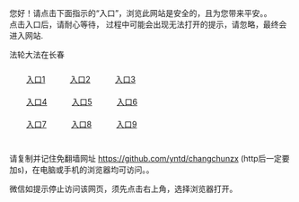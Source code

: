 您好！请点击下面指示的“入口”，浏览此网站是安全的，且为您带来平安。。 <br/>
点击入口后，请耐心等待， 过程中可能会出现无法打开的提示，请忽略，最终会进入网站. </br>

法轮大法在长春<br/>
<div style="padding:10px"><a style="margin:20px" target="_blank" href="https://dqqr3vo173776.cloudfront.net/2Qpsp?qnsdgei" id="ccLink1" rel="nofollow">入口1</a> <a target="_blank" style="margin:20px" href="https://d1o4v96qc23jg2.cloudfront.net/2Qpsp?gqpxuq" id="ccLink2" rel="nofollow">入口2</a> <a style="margin:20px" target="_blank" href="https://d1sbfwjvg2w20m.cloudfront.net/2Qpsp?qwgbku" id="ccLink3" rel="nofollow">入口3</a></div>

<div style="padding:10px" ><a style="margin:20px" target="_blank" href="https://dqqr3vo173776.cloudfront.net/2Qpsp?qnsdgei" id="ccLink4" rel="nofollow">入口4</a> <a style="margin:20px" href="https://d1o4v96qc23jg2.cloudfront.net/2Qpsp?gqpxuq" target="_blank" id="ccLink5" rel="nofollow">入口5</a> <a style="margin:20px" href="https://d1sbfwjvg2w20m.cloudfront.net/2Qpsp?qwgbku" target="_blank" id="ccLink6" rel="nofollow">入口6</a></div>

<div style="padding:10px"><a style="margin:20px" target="_blank" href="https://dqqr3vo173776.cloudfront.net/2Qpsp?qnsdgei" id="ccLink7" rel="nofollow">入口7</a> <a style="margin:20px" href="https://d1o4v96qc23jg2.cloudfront.net/2Qpsp?gqpxuq" target="_blank" id="ccLink8" rel="nofollow">入口8</a> <a style="margin:20px" target="_blank" href="https://d1sbfwjvg2w20m.cloudfront.net/2Qpsp?qwgbku" id="ccLink9" rel="nofollow">入口9</a></div>

<br/>



请复制并记住免翻墙网址 https://github.com/yntd/changchunzx (http后一定要加s)，在电脑或手机的浏览器均可访问。。<br/>

微信如提示停止访问该网页，须先点击右上角，选择浏览器打开。

